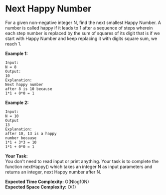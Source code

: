# Next Happy Number

For a given non-negative integer N, find the next smallest Happy Number. A number is called happy if it leads to 1 after a sequence of steps wherein each step number is replaced by the sum of squares of its digit that is if we start with Happy Number and keep replacing it with digits square sum, we reach 1.
 

**Example 1:**
```
Input:
N = 8
Output:
10
Explanation:
Next happy number
after 8 is 10 because
1*1 + 0*0 = 1
```
**Example 2:**
```
Input:
N = 10
Output
13
Explanation:
after 10, 13 is a happy
number because
1*1 + 3*3 = 10
1*1 + 0*0 = 1
```

**Your Task:**<br>
You don't need to read input or print anything. Your task is to complete the function nextHappy() which takes an integer N as input parameters and returns an integer, next Happy number after N.


**Expected Time Complexity:** O(Nlog10N)<br>
**Expected Space Complexity:** O(1)
